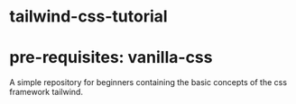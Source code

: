 # tailwind-css-tutorial
# pre-requisites: vanilla-css
A simple repository for beginners containing the basic concepts of the css framework tailwind.

